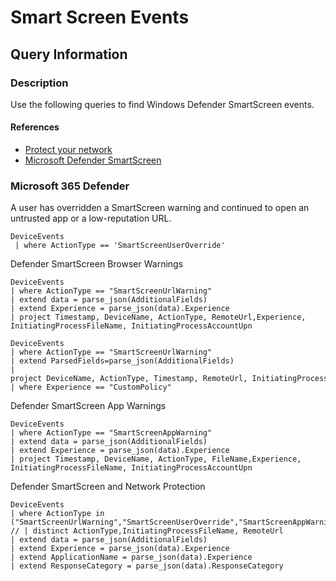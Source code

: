 # Smart Screen Events

## Query Information

### Description

Use the following queries to find Windows Defender SmartScreen events.

#### References

- [Protect your network](https://learn.microsoft.com/en-us/microsoft-365/security/defender-endpoint/network-protection?view=o365-worldwide)
- [Microsoft Defender SmartScreen](https://learn.microsoft.com/de-de/windows/security/operating-system-security/virus-and-threat-protection/microsoft-defender-smartscreen/)

### Microsoft 365 Defender

A user has overridden a SmartScreen warning and continued to open an untrusted app or a low-reputation URL.

```kql
DeviceEvents
 | where ActionType == 'SmartScreenUserOverride' 
```

Defender SmartScreen Browser Warnings

```kql
DeviceEvents
| where ActionType == "SmartScreenUrlWarning"
| extend data = parse_json(AdditionalFields)
| extend Experience = parse_json(data).Experience
| project Timestamp, DeviceName, ActionType, RemoteUrl,Experience, InitiatingProcessFileName, InitiatingProcessAccountUpn
```

```kql
DeviceEvents 
| where ActionType == "SmartScreenUrlWarning"
| extend ParsedFields=parse_json(AdditionalFields)
| project DeviceName, ActionType, Timestamp, RemoteUrl, InitiatingProcessFileName, Experience=tostring(ParsedFields.Experience)
| where Experience == "CustomPolicy"
```

Defender SmartScreen App Warnings

```kql
DeviceEvents
| where ActionType == "SmartScreenAppWarning"
| extend data = parse_json(AdditionalFields)
| extend Experience = parse_json(data).Experience
| project Timestamp, DeviceName, ActionType, FileName,Experience, InitiatingProcessFileName, InitiatingProcessAccountUpn
```

Defender SmartScreen and Network Protection

```kql
DeviceEvents
| where ActionType in ("SmartScreenUrlWarning","SmartScreenUserOverride","SmartScreenAppWarning","ExploitGuardNetworkProtectionAudited","ExploitGuardNetworkProtectionBlocked")
// | distinct ActionType,InitiatingProcessFileName, RemoteUrl
| extend data = parse_json(AdditionalFields)
| extend Experience = parse_json(data).Experience
| extend ApplicationName = parse_json(data).Experience
| extend ResponseCategory = parse_json(data).ResponseCategory
```



